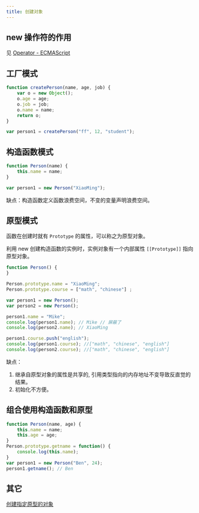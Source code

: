 ```yaml
---
title: 创建对象
---
```


## new 操作符的作用

见 [Operator - ECMAScript](/ecmascript/operator.html#new)

## 工厂模式

```javascript
function createPerson(name, age, job) {
    var o = new Object();
    o.age = age;
    o.job = job;
    o.name = name;
    return o;
}

var person1 = createPerson("ff", 12, "student");
```

## 构造函数模式

```javascript
function Person(name) {
    this.name = name;
}

var person1 = new Person("XiaoMing");
```

缺点：构造函数定义函数浪费空间，不变的变量声明浪费空间。

## 原型模式

函数在创建时就有 `Prototype` 的属性，可以称之为原型对象。

利用 new 创建构造函数的实例时，实例对象有一个内部属性 `[[Prototype]]` 指向原型对象。

```javascript
function Person() {
}

Person.prototype.name = "XiaoMing";
Person.prototype.course = ["math", "chinese"] ;

var person1 = new Person();
var person2 = new Person();

person1.name = "Mike";
console.log(person1.name); // Mike // 屏蔽了
console.log(person2.name); // XiaoMing

person1.course.push("english");
console.log(person1.course); //["math", "chinese", "english"]
console.log(person2.course); //["math", "chinese", "english"]
```

缺点：

1. 继承自原型对象的属性是共享的, 引用类型指向的内存地址不变导致反直觉的结果。
1. 初始化不方便。

## 组合使用构造函数和原型

```javascript
function Person(name, age) {
    this.name = name;
    this.age = age;
}
Person.prototype.getname = function() {
    console.log(this.name);
}
var person1 = new Person("Ben", 24);
person1.getname(); // Ben
```

## 其它

[创建指定原型的对象](/ecmascript/oop/inheritance.html#如何创建指定原型的对象？)

